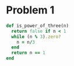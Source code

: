 # Problem 1

```ruby
def is_power_of_three(n)
  return false if n < 1
  while (n % 3).zero?
    n = n/3
  end
  return n == 1
end
```
